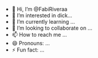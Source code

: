 - 👋 Hi, I’m @FabiRiveraa
- 👀 I’m interested in dick...
- 🌱 I’m currently learning ...
- 💞️ I’m looking to collaborate on ...
- 📫 How to reach me ...
- 😄 Pronouns: ...
- ⚡ Fun fact: ...

<!---
FabiRiveraa/FabiRiveraa is a ✨ special ✨ repository because its `README.md` (this file) appears on your GitHub profile.
You can click the Preview link to take a look at your changes.
--->
